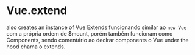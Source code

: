# Vue.extend

also creates an instance of Vue Extends funcionando similar ao `new Vue` com a própria ordem de $mount, porém também funcionam como Components, sendo comentário ao declrar components o Vue under the hood chama o extends.
